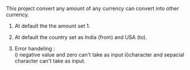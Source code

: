 This project convert any amount of any currency can convert into other currency.

1. At default the the amount set 1.

2. At default the country set as India (from) and USA (to).

3. Error handeling : <br> i) negative value and zero can't take as input
                     ii)character and sepacial character can't take as input.

   
